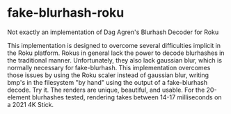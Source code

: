 # fake-blurhash-roku

Not exactly an implementation of Dag Agren's Blurhash Decoder for Roku

This implementation is designed to overcome several difficulties implicit in the Roku platform.  Rokus in general lack the power to decode blurhashes in the traditional manner.  Unfortunately, they also lack gaussian blur, which is normally necessary for fake-blurhash.  This implementation overcomes those issues by using the Roku scaler instead of gaussian blur, writing bmp's in the filesystem "by hand" using the output of a fake-blurhash decode.  Try it.  The renders are unique, beautiful, and usable.  For the 20-element blurhashes tested, rendering takes between 14-17 milliseconds on a 2021 4K Stick.